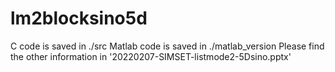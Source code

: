 # lm2blocksino5d
C code is saved in  ./src
Matlab code is saved in ./matlab_version
Please find the other information in '20220207-SIMSET-listmode2-5Dsino.pptx'
